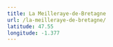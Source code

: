 ```yaml
---
title: La Meilleraye-de-Bretagne
url: /la-meilleraye-de-bretagne/
latitude: 47.55
longitude: -1.377
---
```

